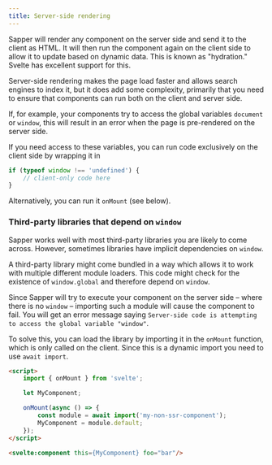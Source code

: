 ```yaml
---
title: Server-side rendering
---
```


Sapper will render any component on the server side and send it to the client as HTML. It will then run the component again on the client side to allow it to update based on dynamic data. This is known as "hydration." Svelte has excellent support for this.

Server-side rendering makes the page load faster and allows search engines to index it, but it does add some complexity, primarily that you need to ensure that components can run both on the client and server side.

If, for example, your components try to access the global variables `document` or `window`, this will result in an error when the page is pre-rendered on the server side.

If you need access to these variables, you can run code exclusively on the client side by wrapping it in

```js
if (typeof window !== 'undefined') {
	// client-only code here
}
```

Alternatively, you can run it `onMount` (see below).

### Third-party libraries that depend on `window`

Sapper works well with most third-party libraries you are likely to come across. However, sometimes libraries have implicit dependencies on `window`.

A third-party library might come bundled in a way which allows it to work with multiple different module loaders. This code might check for the existence of `window.global` and therefore depend on `window`.

Since Sapper will try to execute your component on the server side – where there is no `window` – importing such a module will cause the component to fail. You will get an error message saying `Server-side code is attempting to access the global variable "window"`.

To solve this, you can load the library by importing it in the `onMount` function, which is only called on the client. Since this is a dynamic import you need to use `await import`.

```html
<script>
	import { onMount } from 'svelte';

	let MyComponent;

	onMount(async () => {
		const module = await import('my-non-ssr-component');
		MyComponent = module.default;
	});
</script>

<svelte:component this={MyComponent} foo="bar"/>
```
